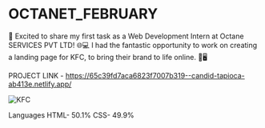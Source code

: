 # OCTANET_FEBRUARY


🚀 Excited to share my first task as a Web Development Intern at Octane SERVICES PVT LTD! 🌐💻
I had the fantastic opportunity to work on creating a landing page for KFC, to bring their brand to life online. 🍗🖥️

PROJECT LINK - https://65c39fd7aca6823f7007b319--candid-tapioca-ab413e.netlify.app/

![KFC](https://github.com/abhisek2004/OCTANET_FEBRUARY/assets/117925314/bd5adc47-bac1-43ef-8e20-11f48546ba82)

Languages
HTML- 50.1%
CSS- 49.9%
